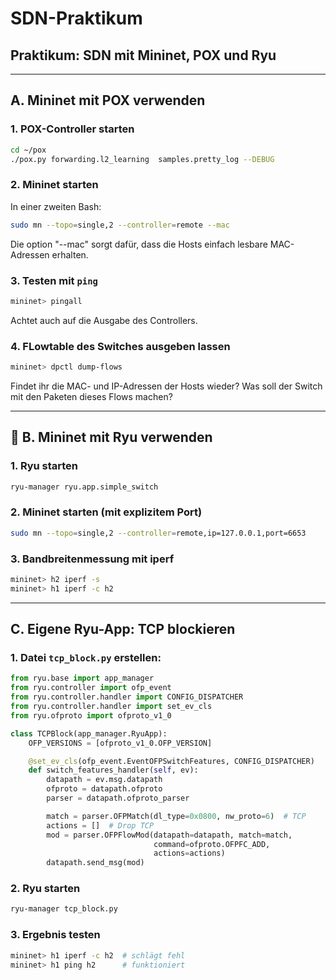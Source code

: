 # SDN-Praktikum

## Praktikum: SDN mit Mininet, POX und Ryu
---
## A. Mininet mit POX verwenden

### 1. POX-Controller starten
```bash
cd ~/pox
./pox.py forwarding.l2_learning  samples.pretty_log --DEBUG
```

### 2. Mininet starten
In einer zweiten Bash:
```bash
sudo mn --topo=single,2 --controller=remote --mac
```
Die option "--mac" sorgt dafür, dass die Hosts einfach lesbare MAC-Adressen erhalten.

### 3. Testen mit `ping`
```bash
mininet> pingall
```
Achtet auch auf die Ausgabe des Controllers.

### 4. FLowtable des Switches ausgeben lassen
```bash
mininet> dpctl dump-flows
```
Findet ihr die MAC- und IP-Adressen der Hosts wieder? 
Was soll der Switch mit den Paketen dieses Flows machen?

---

## 🔧 B. Mininet mit Ryu verwenden

### 1. Ryu starten
```bash
ryu-manager ryu.app.simple_switch
```

### 2. Mininet starten (mit explizitem Port)
```bash
sudo mn --topo=single,2 --controller=remote,ip=127.0.0.1,port=6653
```

### 3. Bandbreitenmessung mit iperf
```bash
mininet> h2 iperf -s
mininet> h1 iperf -c h2
```

---

##  C. Eigene Ryu-App: TCP blockieren

### 1. Datei `tcp_block.py` erstellen:
```python
from ryu.base import app_manager
from ryu.controller import ofp_event
from ryu.controller.handler import CONFIG_DISPATCHER
from ryu.controller.handler import set_ev_cls
from ryu.ofproto import ofproto_v1_0

class TCPBlock(app_manager.RyuApp):
    OFP_VERSIONS = [ofproto_v1_0.OFP_VERSION]

    @set_ev_cls(ofp_event.EventOFPSwitchFeatures, CONFIG_DISPATCHER)
    def switch_features_handler(self, ev):
        datapath = ev.msg.datapath
        ofproto = datapath.ofproto
        parser = datapath.ofproto_parser

        match = parser.OFPMatch(dl_type=0x0800, nw_proto=6)  # TCP
        actions = []  # Drop TCP
        mod = parser.OFPFlowMod(datapath=datapath, match=match,
                                command=ofproto.OFPFC_ADD,
                                actions=actions)
        datapath.send_msg(mod)
```

### 2. Ryu starten
```bash
ryu-manager tcp_block.py
```

### 3. Ergebnis testen
```bash
mininet> h1 iperf -c h2  # schlägt fehl
mininet> h1 ping h2      # funktioniert
```

